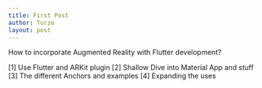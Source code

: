 ```yaml
---
title: First Post
author: Turzo
layout: post
---
```


How to incorporate Augmented Reality with Flutter development?

[1] Use Flutter and ARKit plugin
[2] Shallow Dive into Material App and stuff
[3] The different Anchors and examples
[4] Expanding the uses
